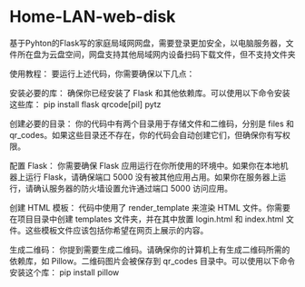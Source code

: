 # Home-LAN-web-disk
基于Pyhton的Flask写的家庭局域网网盘，需要登录更加安全，以电脑服务器，文件所在盘为云盘空间，网盘支持其他局域网内设备扫码下载文件，但不支持文件夹


使用教程：
要运行上述代码，你需要确保以下几点：

安装必要的库： 确保你已经安装了 Flask 和其他依赖库。可以使用以下命令安装这些库：
pip install flask qrcode[pil] pytz

创建必要的目录： 你的代码中有两个目录用于存储文件和二维码，分别是 files 和 qr_codes。如果这些目录还不存在，你的代码会自动创建它们，但确保你有写权限。

配置 Flask： 你需要确保 Flask 应用运行在你所使用的环境中。如果你在本地机器上运行 Flask，请确保端口 5000 没有被其他应用占用。如果你在服务器上运行，请确认服务器的防火墙设置允许通过端口 5000 访问应用。

创建 HTML 模板： 代码中使用了 render_template 来渲染 HTML 文件。你需要在项目目录中创建 templates 文件夹，并在其中放置 login.html 和 index.html 文件。这些模板文件应该包括你希望在网页上展示的内容。

生成二维码： 你提到需要生成二维码。请确保你的计算机上有生成二维码所需的依赖库，如 Pillow。二维码图片会被保存到 qr_codes 目录中。可以使用以下命令安装这个库：
pip install pillow
